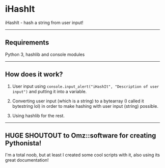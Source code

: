 # iHashIt
iHashIt - hash a string from user input!

***

## Requirements
Python 3, hashlib and console modules

***

## How does it work?
1. User input using
`console.input_alert("iHashIt", "Description of user input")`
and putting it into a variable.

2. Converting user input (which is a string) to a bytearray (I called it bytestring lol) in order to make hashing with user input (string) possible.

3. Using hashlib for the rest.

***

## HUGE SHOUTOUT to Omz::software for creating Pythonista!
I'm a total noob, but at least I created some cool scripts with it, also using its great documentation!

